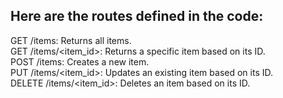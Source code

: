 ## Here are the routes defined in the code:

GET /items: Returns all items. <br>
GET /items/<item_id>: Returns a specific item based on its ID. <br>
POST /items: Creates a new item. <br>
PUT /items/<item_id>: Updates an existing item based on its ID. <br>
DELETE /items/<item_id>: Deletes an item based on its ID. <br>
